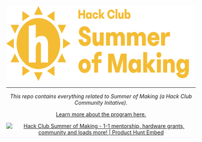 <br>

<p align="center"><img height="200px" alt="Hack Club Summer of Making icon" src="https://raw.githubusercontent.com/hackclub/summer/master/assets/full-logo.svg"></a>

<hr>

<p align="center"><i>This repo contains everything related to Summer of Making (a Hack Club Community Initative).</i></p>

<a href = "https://summer.hackclub.com"><p align="center">Learn more about the program here.</p></a>

<p align="center"><a href="https://www.producthunt.com/posts/hack-club-summer-of-making?utm_source=badge-featured&utm_medium=badge&utm_souce=badge-hack-club-summer-of-making" target="_blank"><img src="https://api.producthunt.com/widgets/embed-image/v1/featured.svg?post_id=204791&theme=light" alt="Hack Club Summer of Making - 1-1 mentorship, hardware grants, community and loads more! | Product Hunt Embed" style="width: 250px; height: 54px;" width="250px" height="54px" /></a></p>
